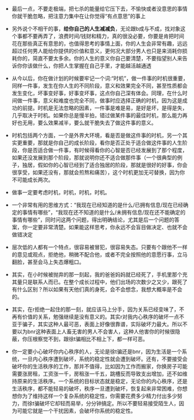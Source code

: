 + 最后一点，不要走极端，把七杀的能量给它压下去，不愉快或者没意思的事情你就干脆忽略，把注意力集中在让你觉得“有点意思”的事上
+ 另外说个不相干的事，**给你自己的人生减减负**，无论跟b成与不成，找对象这个事都不要再弄了，浪费时间/钱财和精力，真的很没必要，你要是肯把时间花在那些真正有意思的，也值得思考的事情上面，你的人生会非常有趣，远远超过任何男人能给你提供的价值和意义，更何况大部分男人也只是来消耗你损耗你的，简直不要太多余。你的人生的意义你自己要清楚，不要指望别人来告诉你你该做什么，你把人生掌握在自己手里，才能越活越通透
+ 从今以后，你在做计划的时候要牢记一个词:“时机”，做一件事的时机很重要，同样一件事，发生在你人生的不同阶段，意义和效果完全不同，甚至性质都会发生变化，坏事变好事，好事变坏事，这点你自己深有体会。同理，在什么时间做一件事，意义和难度也完全不同，做事时应选择正确的时机，因为这是成功的前提。时机是无法忽略的因素，一件事是难是易，是好是坏，是得是失，几乎取决于时机。如果你总是慢半拍，错过做某件事的最佳时机，那么能力再好也无用，要么效果减半，要么就干脆失去了做这件事的意义。
+ 时机包括两个方面，一个是外界大环境，看是否是做这件事的时机，另一个其实更重要，那就是你自己的成长阶段，看你是否正处于适合做这件事的人生阶段，你是否适合做一件事，有时候得看你的心智是否已经发展到了那个程度，如果还没发展到那个阶段，那就说明你还不适合做那件事（一个很典型的例子，独居，假如你的心智已经到了适合独居的阶段，那就是很好的好事，你会很享受，如果还没有，那就会煎熬和痛苦），这个时机更加无可替换，因为你不可能成长两次。
+ 做事一定要考虑时机，时机，时机，时机。
+ 一个非常有用的思维方式：“我现在已经知道的是什么/已拥有信息/现在已经确定的事情有哪些”，“我现在还不知道的是什么/未拥有信息/现在还不能确定的事情有哪些”，同时问这两个问题，得出明确结论，尤其是后一个问题的答案，你一定要非常清楚。如果能这样思考，你永远不会盲目做决定、也就不会做错决定

+ 层次低的人都有一个特点，很容易被冒犯，很容易失态。只要有个跟他不一样的意见或观点，拒绝他，稍微不配合他，或者不完全按照他的意愿行事，立马翻脸，甚至会马上失态爆粗口。
+ 其实，在小时候被抛弃的那一刻起，我的爸爸妈妈就已经死了，手机里那个充其量只是联系人而已。在整个成长过程中，他们出场的次数少之又少，跟死了有什么区别？所以如果有天他们真的身死，会不会想念，我想大概率是不会的。
+ 其实，在r拒绝一起住的那一刻，就应该马上分手，因为关系已经变味了，不再有价值的关系，勉强继续是没有意义的。其实r对我内心秩序的破坏一点不亚于骗子，其实这种人最可恶，表面上好像很靠谱，实际破坏力最大。所以不要以为bnr这种表面上人畜无害的男人不会害人，这种人他害你的时候很隐蔽，你压根察觉不到，跟徐t骗相比不相上下，都一样可恶。
+ 你一定要小心破坏你内心秩序的人，无论是徐t骗还是bnr，因为生活是一个系统，一旦内心秩序遭到破坏，系统的稳定性就会遭到破坏。还有，不要接受会破坏你的生活秩序的工作，那并不值得，比如因为工作而搬家，你换房子可能需要涨房租，工资涨一千，房租涨一千五，跳槽反而导致支出增加，还不如维持原来的生活秩序。一个系统的目标状态就是稳定，无论你的内心秩序，还是生活秩序，都不能轻易的破坏，秩序一旦遭到破坏，恢复起来非常困难，你想想你为了维持这样一个复杂系统的稳定性，你需要花费多少精力付出多少努力，而徐t骗破坏它却轻而易举，分分钟搞定。所以不要轻易接受陌生人，因为可能它就是一个干扰因素，会破坏你系统的稳定性。
